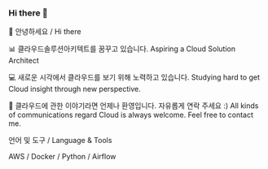 ### Hi there 👋

<!--
**it-mnm/it-mnm** is a ✨ _special_ ✨ repository because its `README.md` (this file) appears on your GitHub profile.

Here are some ideas to get you started:

- 🔭 I’m currently working on ...
- 🌱 I’m currently learning ...
- 👯 I’m looking to collaborate on ...
- 🤔 I’m looking for help with ...
- 💬 Ask me about ...
- 📫 How to reach me: ...
- 😄 Pronouns: ...
- ⚡ Fun fact: ...
-->

👋 안녕하세요 / Hi there
 

📊 클라우드솔루션아키텍트를 꿈꾸고 있습니다. Aspiring a Cloud Solution Architect

💻 새로운 시각에서 클라우드를 보기 위해 노력하고 있습니다. Studying hard to get Cloud insight through new perspective.

💬 클라우드에 관한 이야기라면 언제나 환영입니다. 자유롭게 연락 주세요 :) All kinds of communications regard Cloud is always welcome. Feel free to contact me.

언어 및 도구 / Language & Tools


AWS / Docker / Python / Airflow 





